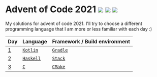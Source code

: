 # Advent of Code 2021 ![](https://img.shields.io/badge/day%20📅-4-blue) ![](https://img.shields.io/badge/days%20completed-4-green) ![](https://img.shields.io/badge/stars%20⭐-8-yellow)

My solutions for advent of code 2021.
I'll try to choose a different programming language that I am more or less familiar with each day :)

| Day      | Language | Framework / Build environment |
| -------- | -------- | ----------------------------- |
|  [1](01) | [`Kotlin`](https://en.wikipedia.org/wiki/Kotlin_(programming_language)) | [`Gradle`](https://en.wikipedia.org/wiki/Gradle) |
|  [2](02) | [`Haskell`](https://en.wikipedia.org/wiki/Haskell_(programming_language)) | [`Stack`](https://en.wikipedia.org/wiki/Stack_(Haskell)) |
|  [3](03) | [`C`](https://en.wikipedia.org/wiki/C_(programming_language)) | [`CMake`](https://en.wikipedia.org/wiki/CMake) |
